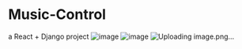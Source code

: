 # Music-Control
a React + Django project
![image](https://github.com/xingyeahhh/Music-Party/assets/123461462/32923b6f-ea40-417e-b35a-af3c2ca06fd6)
![image](https://github.com/xingyeahhh/Music-Party/assets/123461462/0dfd8140-8d68-47de-b7d6-b9316fe3d86e)
![Uploading image.png…]()



